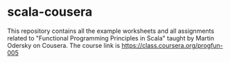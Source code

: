 # scala-cousera
This repository contains all the example worksheets and all assignments related to "Functional Programming Principles in Scala" taught by Martin Odersky on Cousera. The course link is https://class.coursera.org/progfun-005
